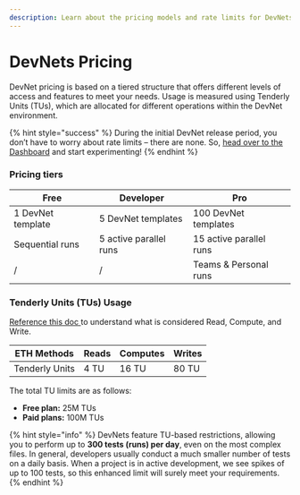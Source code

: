 ```yaml
---
description: Learn about the pricing models and rate limits for DevNets.
---
```


# DevNets Pricing

DevNet pricing is based on a tiered structure that offers different levels of access and features to meet your needs. Usage is measured using Tenderly Units (TUs), which are allocated for different operations within the DevNet environment.

{% hint style="success" %}
During the initial DevNet release period, you don’t have to worry about rate limits – there are none. So, [head over to the Dashboard](https://dashboard.tenderly.co/register?redirectTo=devnets) and start experimenting!
{% endhint %}

### **Pricing tiers**

| Free              | Developer              | Pro                     |
| ----------------- | ---------------------- | ----------------------- |
| 1 DevNet template | 5 DevNet templates     | 100 DevNet templates    |
| Sequential runs   | 5 active parallel runs | 15 active parallel runs |
| /                 | /                      | Teams & Personal runs   |

### **Tenderly Units (TUs) Usage**

[Reference this doc ](https://docs.tenderly.co/web3-gateway/pricing)to understand what is considered Read, Compute, and Write.

| ETH Methods    | Reads | Computes | Writes |
| -------------- | ----- | -------- | ------ |
| Tenderly Units | 4 TU  | 16 TU    | 80 TU  |

The total TU limits are as follows:

* **Free plan:** 25M TUs
* **Paid plans:** 100M TUs

{% hint style="info" %}
DevNets feature TU-based restrictions, allowing you to perform up to **300 tests (runs) per day**, even on the most complex files. In general, developers usually conduct a much smaller number of tests on a daily basis. When a project is in active development, we see spikes of up to 100 tests, so this enhanced limit will surely meet your requirements.
{% endhint %}
